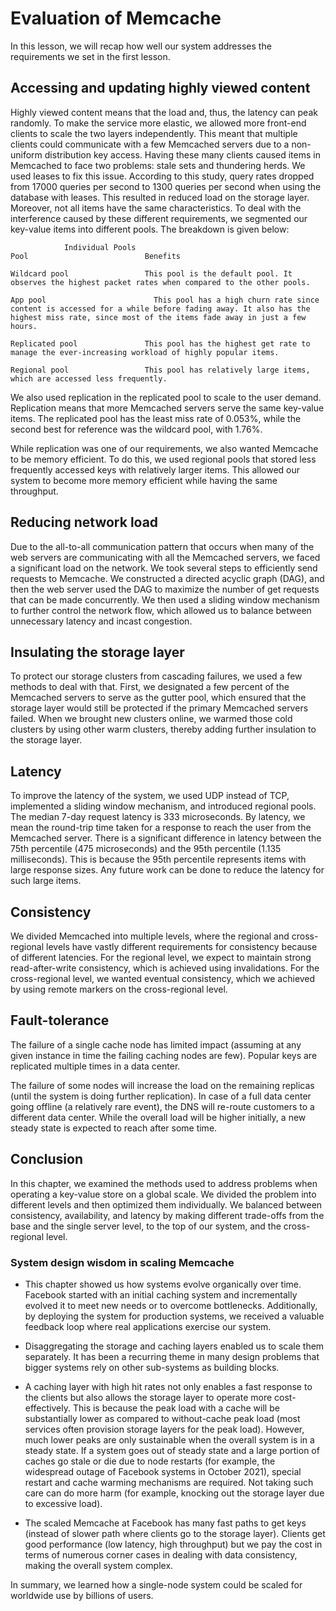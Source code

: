 # Evaluation of Memcache
In this lesson, we will recap how well our system addresses the requirements we set in the first lesson.


## Accessing and updating highly viewed content
Highly viewed content means that the load and, thus, the latency can peak randomly. To make the service more elastic, we allowed more front-end clients to scale the two layers independently. This meant that multiple clients could communicate with a few Memcached servers due to a non-uniform distribution key access. Having these many clients caused items in Memcached to face two problems: stale sets and thundering herds. We used leases to fix this issue. According to this study, query rates dropped from 17000 queries per second to 1300 queries per second when using the database with leases. This resulted in reduced load on the storage layer. Moreover, not all items have the same characteristics. To deal with the interference caused by these different requirements, we segmented our key-value items into different pools. The breakdown is given below:

```
            Individual Pools
Pool                          Benefits

Wildcard pool                 This pool is the default pool. It observes the highest packet rates when compared to the other pools.

App pool	                    This pool has a high churn rate since content is accessed for a while before fading away. It also has the highest miss rate, since most of the items fade away in just a few hours.	

Replicated pool               This pool has the highest get rate to manage the ever-increasing workload of highly popular items.

Regional pool                 This pool has relatively large items, which are accessed less frequently.
```

We also used replication in the replicated pool to scale to the user demand. Replication means that more Memcached servers serve the same key-value items. The replicated pool has the least miss rate of 0.053%, while the second best for reference was the wildcard pool, with 1.76%.

While replication was one of our requirements, we also wanted Memcache to be memory efficient. To do this, we used regional pools that stored less frequently accessed keys with relatively larger items. This allowed our system to become more memory efficient while having the same throughput.


## Reducing network load
Due to the all-to-all communication pattern that occurs when many of the web servers are communicating with all the Memcached servers, we faced a significant load on the network. We took several steps to efficiently send requests to Memcache. We constructed a directed acyclic graph (DAG), and then the web server used the DAG to maximize the number of get requests that can be made concurrently. We then used a sliding window mechanism to further control the network flow, which allowed us to balance between unnecessary latency and incast congestion.


## Insulating the storage layer
To protect our storage clusters from cascading failures, we used a few methods to deal with that. First, we designated a few percent of the Memcached servers to serve as the gutter pool, which ensured that the storage layer would still be protected if the primary Memcached servers failed. When we brought new clusters online, we warmed those cold clusters by using other warm clusters, thereby adding further insulation to the storage layer.

## Latency
To improve the latency of the system, we used UDP instead of TCP, implemented a sliding window mechanism, and introduced regional pools. The median 7-day request latency is 333 microseconds. By latency, we mean the round-trip time taken for a response to reach the user from the Memcached server. There is a significant difference in latency between the 75th percentile (475 microseconds) and the 95th percentile (1.135 milliseconds). This is because the 95th percentile represents items with large response sizes. Any future work can be done to reduce the latency for such large items.

## Consistency
We divided Memcached into multiple levels, where the regional and cross-regional levels have vastly different requirements for consistency because of different latencies. For the regional level, we expect to maintain strong read-after-write consistency, which is achieved using invalidations. For the cross-regional level, we wanted eventual consistency, which we achieved by using remote markers on the cross-regional level.


## Fault-tolerance
The failure of a single cache node has limited impact (assuming at any given instance in time the failing caching nodes are few). Popular keys are replicated multiple times in a data center.

The failure of some nodes will increase the load on the remaining replicas (until the system is doing further replication). In case of a full data center going offline (a relatively rare event), the DNS will re-route customers to a different data center. While the overall load will be higher initially, a new steady state is expected to reach after some time.

## Conclusion
In this chapter, we examined the methods used to address problems when operating a key-value store on a global scale. We divided the problem into different levels and then optimized them individually. We balanced between consistency, availability, and latency by making different trade-offs from the base and the single server level, to the top of our system, and the cross-regional level.

### System design wisdom in scaling Memcache
- This chapter showed us how systems evolve organically over time. Facebook started with an initial caching system and incrementally evolved it to meet new needs or to overcome bottlenecks. Additionally, by deploying the system for production systems, we received a valuable feedback loop where real applications exercise our system.

- Disaggregating the storage and caching layers enabled us to scale them separately. It has been a recurring theme in many design problems that bigger systems rely on other sub-systems as building blocks.

- A caching layer with high hit rates not only enables a fast response to the clients but also allows the storage layer to operate more cost-effectively. This is because the peak load with a cache will be substantially lower as compared to without-cache peak load (most services often provision storage layers for the peak load). However, much lower peaks are only sustainable when the overall system is in a steady state. If a system goes out of steady state and a large portion of caches go stale or die due to node restarts (for example, the widespread outage of Facebook systems in October 2021), special restart and cache warming mechanisms are required. Not taking such care can do more harm (for example, knocking out the storage layer due to excessive load).

- The scaled Memcache at Facebook has many fast paths to get keys (instead of slower path where clients go to the storage layer). Clients get good performance (low latency, high throughput) but we pay the cost in terms of numerous corner cases in dealing with data consistency, making the overall system complex.

In summary, we learned how a single-node system could be scaled for worldwide use by billions of users.

